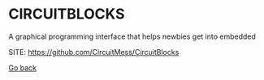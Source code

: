 # CIRCUITBLOCKS
 
 A graphical programming interface that helps newbies get into embedded
 
 SITE: https://github.com/CircuitMess/CircuitBlocks

 [Go back](https://portable-linux-apps.github.io/apps.html)
